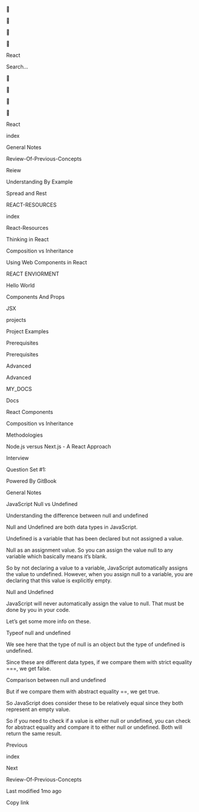 <a href="index.html" class="css-4rbku5 css-1dbjc4n r-1awozwy r-1loqt21 r-18u37iz r-1otgn73 r-1i6wzkk r-lrvibr"></a>

<span class="emj-objects _1f4cc" role="img" title="pushpin" aria-label="pushpin" style="transform: translate(-50%, -50%) scale(1.25)">📌</span>

<span class="emj-objects _1f4cc" role="img" title="pushpin" aria-label="pushpin" style="transform: translate(-50%, -50%) scale(0.44)">📌</span>

<span class="emj-objects _1f4cc" role="img" title="pushpin" aria-label="pushpin" style="transform: translate(-50%, -50%) scale(0.75)">📌</span>

<span class="emj-objects _1f4cc" role="img" title="pushpin" aria-label="pushpin" style="transform: translate(-50%, -50%) scale(0.26)">📌</span>

<span class="css-901oao css-16my406 css-vcwn7f" aria-label="React" data-rnw-int-class="243__257-19314_">React</span>

Search…

<a href="index.html" class="css-4rbku5 css-1dbjc4n r-1awozwy r-1loqt21 r-18u37iz r-1otgn73 r-1i6wzkk r-lrvibr"></a>

<span class="emj-objects _1f4cc" role="img" title="pushpin" aria-label="pushpin" style="
                                    transform: translate(-50%, -50%) scale(1.25);
                                  ">📌</span>

<span class="emj-objects _1f4cc" role="img" title="pushpin" aria-label="pushpin" style="
                                    transform: translate(-50%, -50%) scale(0.44);
                                  ">📌</span>

<span class="emj-objects _1f4cc" role="img" title="pushpin" aria-label="pushpin" style="
                                    transform: translate(-50%, -50%) scale(0.75);
                                  ">📌</span>

<span class="emj-objects _1f4cc" role="img" title="pushpin" aria-label="pushpin" style="
                                    transform: translate(-50%, -50%) scale(0.26);
                                  ">📌</span>

<span class="css-901oao css-16my406 css-vcwn7f" aria-label="React" data-rnw-int-class="243__257-19314_">React</span>

<a href="index.html" class="css-4rbku5 css-1dbjc4n r-1awozwy r-42olwf r-rs99b7 r-1loqt21 r-18u37iz r-15ysp7h r-ymttw5 r-1otgn73 r-1i6wzkk r-lrvibr"></a>

index

<a href="general-notes.html" class="css-4rbku5 css-1dbjc4n r-1awozwy r-14lw9ot r-156hn8l r-rs99b7 r-1loqt21 r-18u37iz r-15ysp7h r-ymttw5 r-1otgn73 r-1i6wzkk r-lrvibr"></a>

General Notes

<a href="review-of-previous-concepts.html" class="css-4rbku5 css-1dbjc4n r-1awozwy r-42olwf r-rs99b7 r-1loqt21 r-18u37iz r-15ysp7h r-ymttw5 r-1otgn73 r-1i6wzkk r-lrvibr"></a>

Review-Of-Previous-Concepts

<a href="reiew.html" class="css-4rbku5 css-1dbjc4n r-1awozwy r-42olwf r-rs99b7 r-1loqt21 r-18u37iz r-15ysp7h r-ymttw5 r-1otgn73 r-1i6wzkk r-lrvibr"></a>

Reiew

<a href="understanding-by-example.html" class="css-4rbku5 css-1dbjc4n r-1awozwy r-42olwf r-rs99b7 r-1loqt21 r-18u37iz r-15ysp7h r-ymttw5 r-1otgn73 r-1i6wzkk r-lrvibr"></a>

Understanding By Example

<a href="spread-and-rest.html" class="css-4rbku5 css-1dbjc4n r-1awozwy r-42olwf r-rs99b7 r-1loqt21 r-18u37iz r-15ysp7h r-ymttw5 r-1otgn73 r-1i6wzkk r-lrvibr"></a>

Spread and Rest

REACT-RESOURCES

<a href="react-md/appendix.html" class="css-4rbku5 css-1dbjc4n r-1awozwy r-42olwf r-rs99b7 r-1loqt21 r-18u37iz r-15ysp7h r-ymttw5 r-1otgn73 r-1i6wzkk r-lrvibr"></a>

index

<a href="react-md/react-resources.html" class="css-4rbku5 css-1dbjc4n r-1awozwy r-42olwf r-rs99b7 r-1loqt21 r-18u37iz r-15ysp7h r-ymttw5 r-1otgn73 r-1i6wzkk r-lrvibr"></a>

React-Resources

<a href="react-md/untitled-1.html" class="css-4rbku5 css-1dbjc4n r-1awozwy r-42olwf r-rs99b7 r-1loqt21 r-18u37iz r-15ysp7h r-ymttw5 r-1otgn73 r-1i6wzkk r-lrvibr"></a>

Thinking in React

<a href="react-md/composition-vs-inheritance.html" class="css-4rbku5 css-1dbjc4n r-1awozwy r-42olwf r-rs99b7 r-1loqt21 r-18u37iz r-15ysp7h r-ymttw5 r-1otgn73 r-1i6wzkk r-lrvibr"></a>

Composition vs Inheritance

<a href="react-md/using-web-components-in-react.html" class="css-4rbku5 css-1dbjc4n r-1awozwy r-42olwf r-rs99b7 r-1loqt21 r-18u37iz r-15ysp7h r-ymttw5 r-1otgn73 r-1i6wzkk r-lrvibr"></a>

Using Web Components in React

<a href="react-md/react-enviorment.html" class="css-4rbku5 css-1dbjc4n r-1awozwy r-42olwf r-rs99b7 r-1loqt21 r-18u37iz r-15ysp7h r-ymttw5 r-1otgn73 r-1i6wzkk r-lrvibr"></a>

REACT ENVIORMENT

<a href="react-md/hello-world.html" class="css-4rbku5 css-1dbjc4n r-1awozwy r-42olwf r-rs99b7 r-1loqt21 r-18u37iz r-15ysp7h r-ymttw5 r-1otgn73 r-1i6wzkk r-lrvibr"></a>

Hello World

<a href="react-md/components-and-props.html" class="css-4rbku5 css-1dbjc4n r-1awozwy r-42olwf r-rs99b7 r-1loqt21 r-18u37iz r-15ysp7h r-ymttw5 r-1otgn73 r-1i6wzkk r-lrvibr"></a>

Components And Props

<a href="react-md/jsx.html" class="css-4rbku5 css-1dbjc4n r-1awozwy r-42olwf r-rs99b7 r-1loqt21 r-18u37iz r-15ysp7h r-ymttw5 r-1otgn73 r-1i6wzkk r-lrvibr"></a>

JSX

projects

<a href="projects/project-examples.html" class="css-4rbku5 css-1dbjc4n r-1awozwy r-42olwf r-rs99b7 r-1loqt21 r-18u37iz r-15ysp7h r-ymttw5 r-1otgn73 r-1i6wzkk r-lrvibr"></a>

Project Examples

Prerequisites

<a href="prerequisites/prerequisites.html" class="css-4rbku5 css-1dbjc4n r-1awozwy r-42olwf r-rs99b7 r-1loqt21 r-18u37iz r-15ysp7h r-ymttw5 r-1otgn73 r-1i6wzkk r-lrvibr"></a>

Prerequisites

Advanced

<a href="advanced/advanced.html" class="css-4rbku5 css-1dbjc4n r-1awozwy r-42olwf r-rs99b7 r-1loqt21 r-18u37iz r-15ysp7h r-ymttw5 r-1otgn73 r-1i6wzkk r-lrvibr"></a>

Advanced

MY_DOCS

<a href="my_docs/docs.html" class="css-4rbku5 css-1dbjc4n r-1awozwy r-42olwf r-rs99b7 r-1loqt21 r-18u37iz r-15ysp7h r-ymttw5 r-1otgn73 r-1i6wzkk r-lrvibr"></a>

Docs

<a href="my_docs/react-components.html" class="css-4rbku5 css-1dbjc4n r-1awozwy r-42olwf r-rs99b7 r-1loqt21 r-18u37iz r-15ysp7h r-ymttw5 r-1otgn73 r-1i6wzkk r-lrvibr"></a>

React Components

<a href="my_docs/composition-vs-inheritance.html" class="css-4rbku5 css-1dbjc4n r-1awozwy r-42olwf r-rs99b7 r-1loqt21 r-18u37iz r-15ysp7h r-ymttw5 r-1otgn73 r-1i6wzkk r-lrvibr"></a>

Composition vs Inheritance

Methodologies

<a href="methodologies/node.js-versus-next.js-a-react-approach.html" class="css-4rbku5 css-1dbjc4n r-1awozwy r-42olwf r-rs99b7 r-1loqt21 r-18u37iz r-15ysp7h r-ymttw5 r-1otgn73 r-1i6wzkk r-lrvibr"></a>

Node.js versus Next.js - A React Approach

Interview

<a href="interview/question-set-1.html" class="css-4rbku5 css-1dbjc4n r-1awozwy r-42olwf r-rs99b7 r-1loqt21 r-18u37iz r-15ysp7h r-ymttw5 r-1otgn73 r-1i6wzkk r-lrvibr"></a>

Question Set \#1:

Powered By <span class="css-901oao css-16my406 r-b88u0q">GitBook</span>

General Notes

<span data-key="ad38cba5775244d99a2a5bf75346179b"><span data-offset-key="ad38cba5775244d99a2a5bf75346179b:0">JavaScript Null vs Undefined</span></span>

<span data-key="0378ec353b064bf883e739353e9cdec0"><span data-offset-key="0378ec353b064bf883e739353e9cdec0:0">Understanding the difference between null and undefined</span></span>

<span data-key="355709df5488479383275d68eb552c69"><span data-offset-key="355709df5488479383275d68eb552c69:0">Null and Undefined are both data types in JavaScript.</span></span>

<span data-key="b51c994b59a84773b5d8b1510540d467"><span data-offset-key="b51c994b59a84773b5d8b1510540d467:0"><span class="css-901oao css-16my406 r-b88u0q">Undefined</span></span><span data-offset-key="b51c994b59a84773b5d8b1510540d467:1"> is a variable that has been declared but not assigned a value.</span></span>

<span data-key="ac661bfe675e4c01869f29fa19d8b995"><span data-offset-key="ac661bfe675e4c01869f29fa19d8b995:0"><span class="css-901oao css-16my406 r-b88u0q">Null</span></span><span data-offset-key="ac661bfe675e4c01869f29fa19d8b995:1"> as an assignment value. So you can assign the value </span><span data-offset-key="ac661bfe675e4c01869f29fa19d8b995:2"><span class="css-901oao css-16my406 r-1vckr1u r-z2wwpe r-uibjmv r-m2pi6t r-1hvjb8t">null</span></span><span data-offset-key="ac661bfe675e4c01869f29fa19d8b995:3"> to any variable which basically means it’s blank.</span></span>

<span data-key="e63de7f0822f430aa40ca301ff63428a"><span data-offset-key="e63de7f0822f430aa40ca301ff63428a:0">So by not declaring a value to a variable, JavaScript automatically assigns the value to </span><span data-offset-key="e63de7f0822f430aa40ca301ff63428a:1"><span class="css-901oao css-16my406 r-1vckr1u r-z2wwpe r-uibjmv r-m2pi6t r-1hvjb8t">undefined</span></span><span data-offset-key="e63de7f0822f430aa40ca301ff63428a:2">. However, when you assign </span><span data-offset-key="e63de7f0822f430aa40ca301ff63428a:3"><span class="css-901oao css-16my406 r-1vckr1u r-z2wwpe r-uibjmv r-m2pi6t r-1hvjb8t">null</span></span><span data-offset-key="e63de7f0822f430aa40ca301ff63428a:4"> to a variable, you are declaring that this value is </span><span data-offset-key="e63de7f0822f430aa40ca301ff63428a:5"><span class="css-901oao css-16my406 r-36ujnk">explicitly empty</span></span><span data-offset-key="e63de7f0822f430aa40ca301ff63428a:6">.</span></span>

<span data-key="878d06dd779c43b69b28f36b8759d680"><span data-offset-key="878d06dd779c43b69b28f36b8759d680:0">Null and Undefined</span></span>

<span data-key="38c9bf1aa9b14176875a2bfaaf745607"><span data-offset-key="38c9bf1aa9b14176875a2bfaaf745607:0">JavaScript will never automatically assign the value to </span><span data-offset-key="38c9bf1aa9b14176875a2bfaaf745607:1"><span class="css-901oao css-16my406 r-1vckr1u r-z2wwpe r-uibjmv r-m2pi6t r-1hvjb8t">null</span></span><span data-offset-key="38c9bf1aa9b14176875a2bfaaf745607:2">. That must be done by you in your code.</span></span>

<span data-key="92c05346c5a44566ae29359284f43c6a"><span data-offset-key="92c05346c5a44566ae29359284f43c6a:0">Let’s get some more info on these.</span></span>

<span data-key="c6e55577fa844f4696eca3fd1a969c9d"><span data-offset-key="c6e55577fa844f4696eca3fd1a969c9d:0">Typeof null and undefined</span></span>

<span data-key="3d02f1aa8cd74302ab2b25cd8b16d829"><span data-offset-key="3d02f1aa8cd74302ab2b25cd8b16d829:0">We see here that the type of </span><span data-offset-key="3d02f1aa8cd74302ab2b25cd8b16d829:1"><span class="css-901oao css-16my406 r-1vckr1u r-z2wwpe r-uibjmv r-m2pi6t r-1hvjb8t">null</span></span><span data-offset-key="3d02f1aa8cd74302ab2b25cd8b16d829:2"> is an </span><span data-offset-key="3d02f1aa8cd74302ab2b25cd8b16d829:3"><span class="css-901oao css-16my406 r-b88u0q">object</span></span><span data-offset-key="3d02f1aa8cd74302ab2b25cd8b16d829:4"> but the type of </span><span data-offset-key="3d02f1aa8cd74302ab2b25cd8b16d829:5"><span class="css-901oao css-16my406 r-1vckr1u r-z2wwpe r-uibjmv r-m2pi6t r-1hvjb8t">undefined</span></span><span data-offset-key="3d02f1aa8cd74302ab2b25cd8b16d829:6"> is </span><span data-offset-key="3d02f1aa8cd74302ab2b25cd8b16d829:7"><span class="css-901oao css-16my406 r-b88u0q">undefined</span></span><span data-offset-key="3d02f1aa8cd74302ab2b25cd8b16d829:8">.</span></span>

<span data-key="becf5144417d45528f317762dc78d046"><span data-offset-key="becf5144417d45528f317762dc78d046:0">Since these are different data types, if we compare them with strict equality </span><span data-offset-key="becf5144417d45528f317762dc78d046:1"><span class="css-901oao css-16my406 r-1vckr1u r-z2wwpe r-uibjmv r-m2pi6t r-1hvjb8t">===</span></span><span data-offset-key="becf5144417d45528f317762dc78d046:2">, we get </span><span data-offset-key="becf5144417d45528f317762dc78d046:3"><span class="css-901oao css-16my406 r-1vckr1u r-z2wwpe r-uibjmv r-m2pi6t r-1hvjb8t">false</span></span><span data-offset-key="becf5144417d45528f317762dc78d046:4">.</span></span>

<span data-key="66858f316167477fb7fe31b35016f3e7"><span data-offset-key="66858f316167477fb7fe31b35016f3e7:0">Comparison between null and undefined</span></span>

<span data-key="6327832517584922890a917ede0357d4"><span data-offset-key="6327832517584922890a917ede0357d4:0">But if we compare them with abstract equality </span><span data-offset-key="6327832517584922890a917ede0357d4:1"><span class="css-901oao css-16my406 r-1vckr1u r-z2wwpe r-uibjmv r-m2pi6t r-1hvjb8t">==</span></span><span data-offset-key="6327832517584922890a917ede0357d4:2">, we get </span><span data-offset-key="6327832517584922890a917ede0357d4:3"><span class="css-901oao css-16my406 r-1vckr1u r-z2wwpe r-uibjmv r-m2pi6t r-1hvjb8t">true</span></span><span data-offset-key="6327832517584922890a917ede0357d4:4">.</span></span>

<span data-key="c63a40b58c914ef8b8f74dd04c56a8b9"><span data-offset-key="c63a40b58c914ef8b8f74dd04c56a8b9:0">So JavaScript does consider these to be relatively equal since they both represent an empty value.</span></span>

<span data-key="cb41bed113dd482cbf02dcec8ceba69f"><span data-offset-key="cb41bed113dd482cbf02dcec8ceba69f:0">So if you need to check if a value is either </span><span data-offset-key="cb41bed113dd482cbf02dcec8ceba69f:1"><span class="css-901oao css-16my406 r-1vckr1u r-z2wwpe r-uibjmv r-m2pi6t r-1hvjb8t">null</span></span><span data-offset-key="cb41bed113dd482cbf02dcec8ceba69f:2"> or </span><span data-offset-key="cb41bed113dd482cbf02dcec8ceba69f:3"><span class="css-901oao css-16my406 r-1vckr1u r-z2wwpe r-uibjmv r-m2pi6t r-1hvjb8t">undefined</span></span><span data-offset-key="cb41bed113dd482cbf02dcec8ceba69f:4">, you can check for abstract equality and compare it to either null or undefined. Both will return the same result.</span></span>

<a href="index.html" class="css-4rbku5 css-1dbjc4n r-1awozwy r-14lw9ot r-190qawg r-z2wwpe r-rs99b7 r-4dj0k7 r-1loqt21 r-1quu1zo r-1ro0kt6 r-18u37iz r-16y2uox r-1wbh5a2 r-nsbfu8 r-1otgn73 r-1i6wzkk r-lrvibr"></a>

Previous

index

<a href="review-of-previous-concepts.html" class="css-4rbku5 css-1dbjc4n r-1awozwy r-14lw9ot r-190qawg r-z2wwpe r-rs99b7 r-4dj0k7 r-1loqt21 r-1quu1zo r-1ro0kt6 r-18u37iz r-16y2uox r-1wbh5a2 r-nsbfu8 r-1otgn73 r-1i6wzkk r-lrvibr"></a>

Next

Review-Of-Previous-Concepts

Last modified <span class="css-901oao css-16my406" aria-label="2021-09-03 09:49 UTC">1mo ago</span>

Copy link
